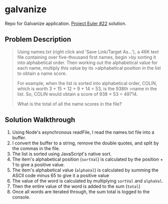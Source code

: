 # galvanize
Repo for Galvanize application. [Project Euler #22](https://projecteuler.net/problem=22) solution. 

## Problem Description
>Using names.txt (right click and 'Save Link/Target As...'), a 46K text file containing over five-thousand first names, begin >by sorting it into alphabetical order. Then working out the alphabetical value for each name, multiply this value by its >alphabetical position in the list to obtain a name score.
>
>For example, when the list is sorted into alphabetical order, COLIN, which is worth 3 + 15 + 12 + 9 + 14 = 53, is the 938th >name in the list. So, COLIN would obtain a score of 938 × 53 = 49714.
>
>What is the total of all the name scores in the file?

## Solution Walkthrough

1. Using Node's asynchronous readFile, I read the names.txt file into a buffer. 
2. I convert the buffer to a string, remove the double quotes, and split by the commas in the file.
3. The list is sorted using JavaScript's native sort.
4. The item's alphabetical position (`sortVal`) is calculated by the position + 1 to give a positive value.
5. The item's alphabetical value (`alphaVal`) is calculated by summing the ASCII code minus 65 to give it a positive value
6. The value of the word is calculated by multiplying `sortVal` and `alphaVal`.
7. Then the entire value of the word is added to the sum (`total`)
8. Once all words are iterated through, the sum total is logged to the console.
